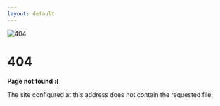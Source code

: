 ```yaml
---
layout: default
---
```


<div class="page-not-found">
    <img src="{{ '/assets/img/logo/404.png' | relative_url }}" alt="404" role="img" aria-label="404">
    <h1>404</h1>
    <p><strong>Page not found :(</strong></p>
    <p>The site configured at this address does not contain the requested file.</p>
</div>